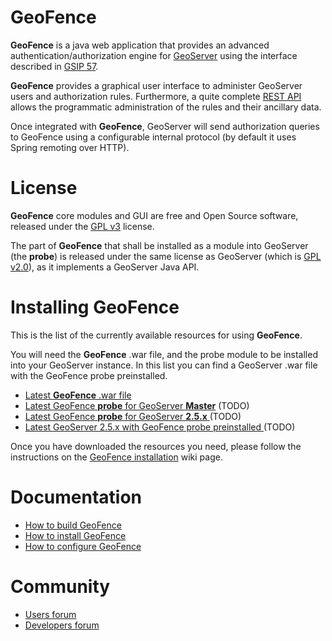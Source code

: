 GeoFence
==================================================

**GeoFence** is a java web application that provides an advanced authentication/authorization engine for [GeoServer](http://www.geoserver.org) using the interface 
described in [GSIP 57](http://geoserver.org/display/GEOS/GSIP+57+-+Improving+GeoServer+authorization+framework).

**GeoFence** provides a graphical user interface to administer GeoServer users and authorization rules. Furthermore, a quite complete [REST API](https://github.com/geosolutions-it/geofence/wiki/REST-API) allows the programmatic administration of the rules and their ancillary data.

Once integrated with **GeoFence**, GeoServer will send authorization queries to GeoFence using a configurable internal protocol (by default it uses Spring remoting over HTTP).

License
==================================================
**GeoFence** core modules and GUI are free and Open Source software, released under the [GPL v3](http://www.gnu.org/licenses/gpl.html) license.

The part of **GeoFence** that shall be installed as a module into GeoServer (the **probe**) is released under the same license as GeoServer (which is [GPL v2.0](http://www.gnu.org/licenses/old-licenses/gpl-2.0.html)), as it implements a GeoServer Java API.

Installing GeoFence
==================================================
This is the list of the currently available resources for using **GeoFence**.

You will need the **GeoFence** .war file, and the probe module to be installed into your GeoServer instance.
In this list you can find a GeoServer .war file with the GeoFence probe preinstalled.

* [Latest **GeoFence** .war file](http://build.geo-solutions.it/geofence/nightly/latest/geofence.war)
* [Latest GeoFence **probe** for GeoServer **Master**](http://build.geo-solutions.it/geofence/nightly/latest/geofence-security-2.2-SNAPSHOT.jar) (TODO)
* [Latest GeoFence **probe** for GeoServer **2.5.x** ](http://build.geo-solutions.it/geofence/nightly/latest/geofence-security-2.2-SNAPSHOT.jar) (TODO)
* [Latest GeoServer 2.5.x with GeoFence probe preinstalled ](http://build.geo-solutions.it/geofence/nightly/latest/geofence-security-2.2-SNAPSHOT.jar) (TODO)

Once you have downloaded the resources you need, please follow the instructions on the [GeoFence installation](https://github.com/geosolutions-it/geofence/wiki/GeoFence-installation) wiki page.


Documentation
==================================================
* [How to build GeoFence](https://github.com/geosolutions-it/geofence/wiki/Building-instructions)
* [How to install GeoFence](https://github.com/geosolutions-it/geofence/wiki/GeoFence-installation)
* [How to configure GeoFence](https://github.com/geosolutions-it/geofence/wiki/WebApps-configuration)

Community
==================================================
* [Users forum](https://groups.google.com/forum/#!forum/geofence-users)
* [Developers forum](https://groups.google.com/forum/#!forum/geofence-developers)
